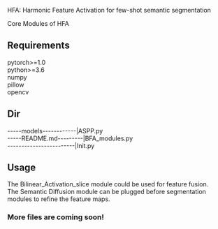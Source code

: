 HFA: Harmonic Feature Activation for few-shot semantic segmentation

Core Modules of HFA

## Requirements  
pytorch>=1.0  
python>=3.6  
numpy  
pillow  
opencv  

## Dir
-----models------------|ASPP.py  
-----README.md---------|BFA_modules.py  
------------------------|Init.py  
           
## Usage  
The Bilinear_Activation_slice module could be used for feature fusion.  
The Semantic Diffusion module can be plugged before segmentation modules to refine the feature maps.  


### More files are coming soon!

